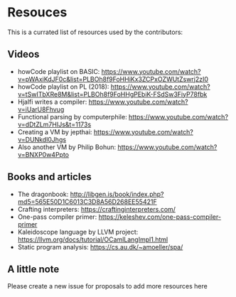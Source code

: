# Resouces
This is a currated list of resources used by the contributors:


## Videos
- howCode playlist on BASIC: https://www.youtube.com/watch?v=pWAxiKdJF0c&list=PLBOh8f9FoHHiKx3ZCPxOZWUtZswrj2zI0
- howCode playlist on PL (2018): https://www.youtube.com/watch?v=tSwITbXRe8M&list=PLBOh8f9FoHHgPEbiK-FSdSw3FiyP78fbk
- Hjalfi writes a compiler: https://www.youtube.com/watch?v=iUarU8Fhvug
- Functional parsing by computerphile: https://www.youtube.com/watch?v=dDtZLm7HIJs&t=1173s
- Creating a VM by jepthai: https://www.youtube.com/watch?v=DUNkdl0Jhgs
- Also another VM by Philip Bohun: https://www.youtube.com/watch?v=BNXP0w4Ppto


## Books and articles
- The dragonbook: http://libgen.is/book/index.php?md5=565E50D1C6013C3D8A56D268EE55421F
- Crafting interpreters: https://craftinginterpreters.com/
- One-pass compiler primer: https://keleshev.com/one-pass-compiler-primer
- Kaleidoscope language by LLVM project: https://llvm.org/docs/tutorial/OCamlLangImpl1.html
- Static program analysis: https://cs.au.dk/~amoeller/spa/


## A little note
Please create a new issue for proposals to add more resources here